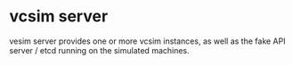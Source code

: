 # vcsim server

vesim server provides one or more vcsim instances, as well as the fake API server / etcd running on the
simulated machines.
